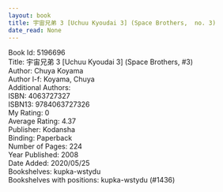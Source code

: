 ```yaml
---
layout: book
title: 宇宙兄弟 3 [Uchuu Kyoudai 3] (Space Brothers,  no. 3)
date_read: None
---
```


Book Id: 5196696<br />
Title: 宇宙兄弟 3 [Uchuu Kyoudai 3] (Space Brothers, #3)<br />
Author: Chuya Koyama<br />
Author l-f: Koyama, Chuya<br />
Additional Authors: <br />
ISBN: 4063727327<br />
ISBN13: 9784063727326<br />
My Rating: 0<br />
Average Rating: 4.37<br />
Publisher: Kodansha<br />
Binding: Paperback<br />
Number of Pages: 224<br />
Year Published: 2008<br />
Date Added: 2020/05/25<br />
Bookshelves: kupka-wstydu<br />
Bookshelves with positions: kupka-wstydu (#1436)<br />

